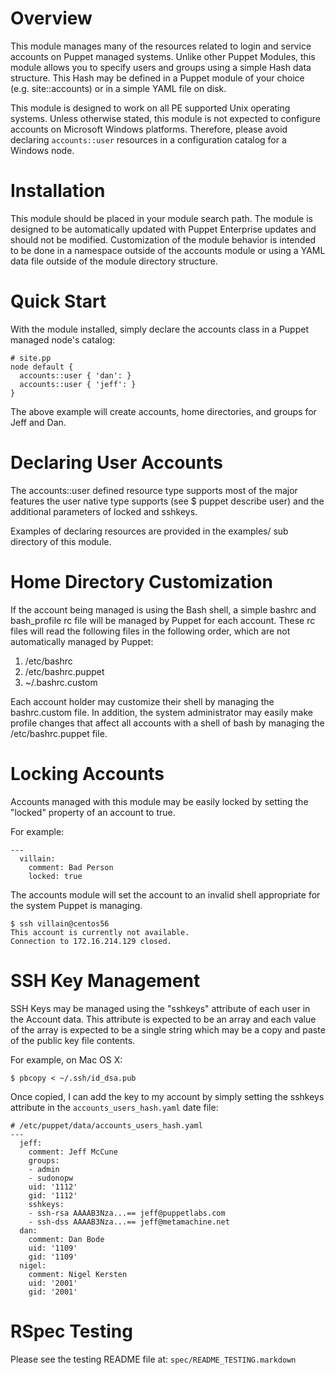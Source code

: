 # Overview #

This module manages many of the resources related to login and service accounts
on Puppet managed systems.  Unlike other Puppet Modules, this module allows you
to specify users and groups using a simple Hash data structure.  This Hash may
be defined in a Puppet module of your choice (e.g. site::accounts) or in a
simple YAML file on disk.

This module is designed to work on all PE supported Unix operating systems.
Unless otherwise stated, this module is not expected to configure accounts on
Microsoft Windows platforms.  Therefore, please avoid declaring
`accounts::user` resources in a configuration catalog for a Windows node.

# Installation #

This module should be placed in your module search path.  The module is
designed to be automatically updated with Puppet Enterprise updates and should
not be modified.  Customization of the module behavior is intended to be done
in a namespace outside of the accounts module or using a YAML data file
outside of the module directory structure.

# Quick Start #

With the module installed, simply declare the accounts class in a Puppet
managed node's catalog:

    # site.pp
    node default {
      accounts::user { 'dan': }
      accounts::user { 'jeff': }
    }

The above example will create accounts, home directories, and groups for Jeff
and Dan.

# Declaring User Accounts #

The accounts::user defined resource type supports most of the major features
the user native type supports (see $ puppet describe user) and the additional
parameters of locked and sshkeys.

Examples of declaring resources are provided in the examples/ sub directory of
this module.

# Home Directory Customization #

If the account being managed is using the Bash shell, a simple bashrc and
bash\_profile rc file will be managed by Puppet for each account.  These rc
files will read the following files in the following order, which are not
automatically managed by Puppet:

 1. /etc/bashrc
 2. /etc/bashrc.puppet
 3. ~/.bashrc.custom

Each account holder may customize their shell by managing the bashrc.custom
file.  In addition, the system administrator may easily make profile changes
that affect all accounts with a shell of bash by managing the
/etc/bashrc.puppet file.

# Locking Accounts #

Accounts managed with this module may be easily locked by setting the "locked"
property of an account to true.

For example:

    --- 
      villain:
        comment: Bad Person
        locked: true

The accounts module will set the account to an invalid shell appropriate for
the system Puppet is managing.

    $ ssh villain@centos56
    This account is currently not available.
    Connection to 172.16.214.129 closed.

# SSH Key Management #

SSH Keys may be managed using the "sshkeys" attribute of each user in the
Account data.  This attribute is expected to be an array and each value of the
array is expected to be a single string which may be a copy and paste of the
public key file contents.

For example, on Mac OS X:

    $ pbcopy < ~/.ssh/id_dsa.pub

Once copied, I can add the key to my account by simply setting the sshkeys
attribute in the `accounts_users_hash.yaml` date file:

    # /etc/puppet/data/accounts_users_hash.yaml
    ---
      jeff:
        comment: Jeff McCune
        groups:
        - admin
        - sudonopw
        uid: '1112'
        gid: '1112'
        sshkeys:
        - ssh-rsa AAAAB3Nza...== jeff@puppetlabs.com
        - ssh-dss AAAAB3Nza...== jeff@metamachine.net
      dan:
        comment: Dan Bode
        uid: '1109'
        gid: '1109'
      nigel:
        comment: Nigel Kersten
        uid: '2001'
        gid: '2001'

# RSpec Testing #

Please see the testing README file at: `spec/README_TESTING.markdown`

